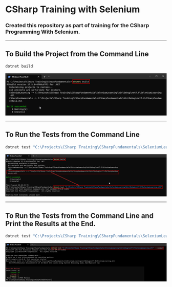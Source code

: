 # CSharp Training with Selenium
### Created this repository as part of training for the CSharp Programming With Selenium.

---
## To Build the Project from the Command Line
```bash
dotnet build
```
![Build](Images/01_BuildProject.png)

---
## To Run the Tests from the Command Line
```bash
dotnet test "C:\Projects\CSharp Training\CSharpFundamentals\SeleniumLearning\bin\Debug\net7.0\SeleniumLearning.dll"
```
![Running Tests](Images/02_Tests.png)


---
## To Run the Tests from the Command Line and Print the Results at the End.
```bash
dotnet test "C:\Projects\CSharp Training\CSharpFundamentals\SeleniumLearning\bin\Debug\net7.0\SeleniumLearning.dll" -v:normal
```
![](Images/03_Normal.png)